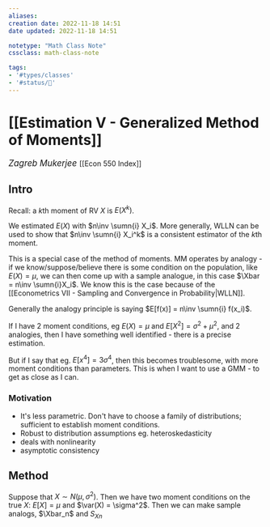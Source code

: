 ```yaml
---
aliases:
creation date: 2022-11-18 14:51
date updated: 2022-11-18 14:51

notetype: "Math Class Note"
cssclass: math-class-note

tags: 
- '#types/classes'
- '#status/🚧'
---
```


# [[Estimation V - Generalized Method of Moments]]
<span style = "font-size:120%"><i >Zagreb Mukerjee </i></span>
[[Econ 550 Index]]


## Intro

Recall: a $k$th moment of RV $X$ is $E(X^k)$. 

We estimated $E(X)$ with $n\inv \sumn{i} X_i$. More generally, WLLN can be used to show that $n\inv \sumn{i} X_i^k$ is a consistent estimator of the $k$th moment. 

This is a special case of the method of moments. MM operates by analogy - if we know/suppose/believe there is some condition on the population, like $E(X) = \mu$, we can then come up with a sample analogue, in this case $\Xbar = n\inv \sumn{i}X_i$. We know this is the case because of the [[Econometrics VII - Sampling and Convergence in Probability|WLLN]]. 

Generally the analogy principle is saying $E[f(x)] = n\inv \sumn{i} f(x_i)$. 

If I have 2 moment conditions, eg $E(X) = \mu$ and $E[X^2] = \sigma^2 + \mu^2$, and 2 analogies, then I have something well identified - there is a precise estimation. 

But if I say that eg. $E[x^4] = 3\sigma^4$, then this becomes troublesome, with more moment conditions than parameters. This is when I want to use a GMM - to get as close as I can. 


### Motivation

- It's less parametric. Don't have to choose a family of distributions; sufficient to establish moment conditions. 
- Robust to distribution assumptions eg. heteroskedasticity
- deals with nonlinearity 
- asymptotic consistency


## Method


Suppose that $X \sim N(\mu, \sigma^2)$. Then we have two moment conditions on the true $X$: $E[X] = \mu$ and $\var(X) = \sigma^2$. Then we can make sample analogs, $\Xbar_n$ and $S_{Xn}$